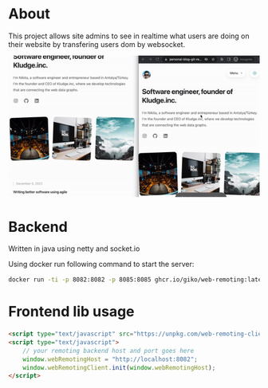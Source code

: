 # About

This project allows site admins to see in realtime what users are doing on their website by transfering users dom by websocket.

![How it looks like](doc/presentation.gif)

# Backend

Written in java using netty and socket.io

Using docker run following command to start the server:

```bash
docker run -ti -p 8082:8082 -p 8085:8085 ghcr.io/giko/web-remoting:latest
```

# Frontend lib usage

```html
<script type="text/javascript" src="https://unpkg.com/web-remoting-client"></script>
<script type="text/javascript">
    // your remoting backend host and port goes here
    window.webRemotingHost = "http://localhost:8082";
    window.webRemotingClient.init(window.webRemotingHost);
</script>
```